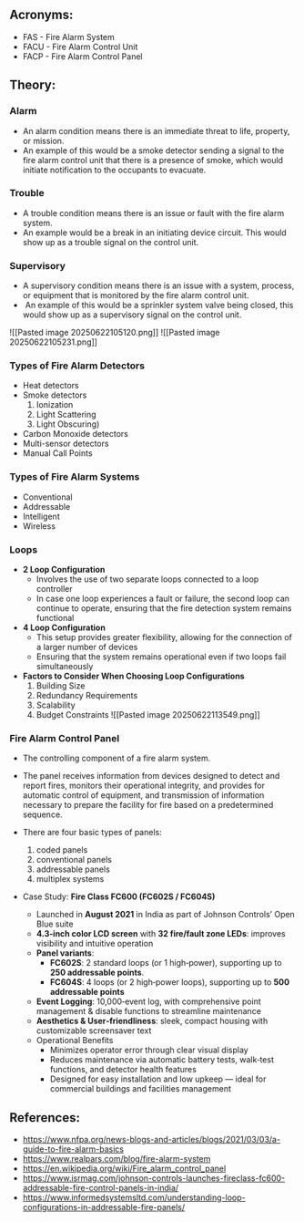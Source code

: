 ## Acronyms:
- FAS - Fire Alarm System
- FACU - Fire Alarm Control Unit
- FACP - Fire Alarm Control Panel

## Theory:
### Alarm
- An alarm condition means there is an immediate threat to life, property, or mission. 
- An example of this would be a smoke detector sending a signal to the fire alarm control unit that there is a presence of smoke, which would initiate notification to the occupants to evacuate.

### Trouble
- A trouble condition means there is an issue or fault with the fire alarm system. 
- An example would be a break in an initiating device circuit. This would show up as a trouble signal on the control unit.

### Supervisory
- A supervisory condition means there is an issue with a system, process, or equipment that is monitored by the fire alarm control unit.
-  An example of this would be a sprinkler system valve being closed, this would show up as a supervisory signal on the control unit.

![[Pasted image 20250622105120.png]]
![[Pasted image 20250622105231.png]]

### Types of Fire Alarm Detectors
- Heat detectors
- Smoke detectors 
	1. Ionization
	2. Light Scattering
	3. Light Obscuring)
- Carbon Monoxide detectors
- Multi-sensor detectors
- Manual Call Points

### Types of Fire Alarm Systems
- Conventional
- Addressable
- Intelligent
- Wireless

### Loops
- **2 Loop Configuration**
	- Involves the use of two separate loops connected to a loop controller
	- In case one loop experiences a fault or failure, the second loop can continue to operate, ensuring that the fire detection system remains functional
- **4 Loop Configuration**
	- This setup provides greater flexibility, allowing for the connection of a larger number of devices 
	- Ensuring that the system remains operational even if two loops fail simultaneously
- **Factors to Consider When Choosing Loop Configurations**
	1. Building Size
	2. Redundancy Requirements
	3. Scalability
	4. Budget Constraints
![[Pasted image 20250622113549.png]]

### Fire Alarm Control Panel
- The controlling component of a fire alarm system. 
- The panel receives information from devices designed to detect and report fires, monitors their operational integrity, and provides for automatic control of equipment, and transmission of information necessary to prepare the facility for fire based on a predetermined sequence.
- There are four basic types of panels: 
	1. coded panels
	2. conventional panels
	3. addressable panels
	4. multiplex systems

- Case Study: **Fire Class FC600 (FC602S / FC604S)**
	- Launched in **August 2021** in India as part of Johnson Controls’ Open Blue suite
	- **4.3‑inch color LCD screen** with **32 fire/fault zone LEDs**: improves visibility and intuitive operation
	- **Panel variants**:
		- **FC602S**: 2 standard loops (or 1 high‑power), supporting up to **250 addressable points**.
		- **FC604S**: 4 loops (or 2 high‑power loops), supporting up to **500 addressable points**
	- **Event Logging**: 10,000‑event log, with comprehensive point management & disable functions to streamline maintenance
	- **Aesthetics & User‑friendliness**: sleek, compact housing with customizable screensaver text
	- Operational Benefits
		- Minimizes operator error through clear visual display
		- Reduces maintenance via automatic battery tests, walk‑test functions, and detector health features
		- Designed for easy installation and low upkeep — ideal for commercial buildings and facilities management

## References:
- https://www.nfpa.org/news-blogs-and-articles/blogs/2021/03/03/a-guide-to-fire-alarm-basics
- https://www.realpars.com/blog/fire-alarm-system
- https://en.wikipedia.org/wiki/Fire_alarm_control_panel
- https://www.isrmag.com/johnson-controls-launches-fireclass-fc600-addressable-fire-control-panels-in-india/
- https://www.informedsystemsltd.com/understanding-loop-configurations-in-addressable-fire-panels/
